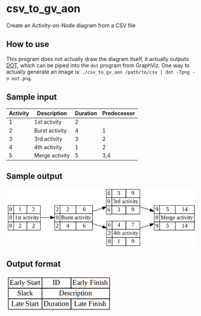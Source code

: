 # csv_to_gv_aon
Create an Activity-on-Node diagram from a CSV file

## How to use
This program does not actually draw the diagram itself, it actually outputs <a href="https://en.wikipedia.org/wiki/DOT_(graph_description_language)">DOT</a>, which can be piped into the `dot` program from GraphViz. One way to actually generate an image is: `./csv_to_gv_aon /path/to/csv | dot -Tpng -o out.png`.

## Sample input

| Activity | Description | Duration | Predecessor |
| --- | --- | --- | --- |
| 1 | 1st activity | 2 | |
| 2 | Burst activity | 4 | 1 |
| 3 | 3rd activity | 3 | 2 |
| 4 | 4th activity | 1 | 2 |
| 5 | Merge activity | 5 | 3,4 |

## Sample output
![sample output](sample_output.png)

## Output format
![output format](output_format.png)
